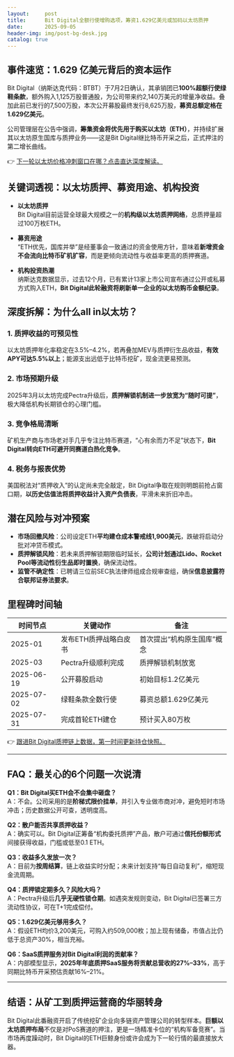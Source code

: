 ```yaml
---
layout:     post
title:      Bit Digital全额行使增购选项，筹资1.629亿美元或加码以太坊质押
date:       2025-09-05
header-img: img/post-bg-desk.jpg
catalog: true
---
```


## 事件速览：1.629 亿美元背后的资本运作

Bit Digital（纳斯达克代码：BTBT）于7月2日确认，其承销团已**100%超额行使绿鞋条款**，额外购入1,125万股普通股，为公司带来约2,140万美元的增量净收益。叠加此前已发行的7,500万股，本次公开募股最终发行8,625万股，**募资总额定格在1.629亿美元**。

公司管理层在公告中强调，**筹集资金将优先用于购买以太坊（ETH）**，并持续扩展其以太坊原生国库与质押业务——这是Bit Digital继比特币开采之后，正式押注的第二增长曲线。

👉 [下一轮以太坊价格冲刺窗口在哪？点击直达深度解读。](https://okxdog.com/)

## 关键词透视：以太坊质押、募资用途、机构投资

- **以太坊质押**  
  Bit Digital目前运营全球最大规模之一的**机构级以太坊质押网络**，总质押量超过100万枚ETH。

- **募资用途**  
  “ETH优先，国库并举”是经董事会一致通过的资金使用方针，意味着**新增资金不会流向比特币矿机扩容**，而是更倾向流动性与收益率更高的质押赛道。

- **机构投资热潮**  
  纳斯达克数据显示，过去12个月，已有累计13家上市公司宣布通过公开或私募方式购入ETH，**Bit Digital此轮融资将刷新单一企业的以太坊购币金额纪录**。

## 深度拆解：为什么all in以太坊？

### 1. 质押收益的可预见性
以太坊质押年化率稳定在3.5%–4.2%，若再叠加MEV与质押衍生品收益，**有效APY可达5.5%以上**；能源支出远低于比特币挖矿，现金流更易预测。

### 2. 市场预期升级
2025年3月以太坊完成Pectra升级后，**质押解锁机制进一步放宽为“随时可提”**，极大降低机构长期锁仓的心理门槛。

### 3. 竞争格局清晰
矿机生产商与市场老对手几乎专注比特币赛道，“心有余而力不足”状态下，**Bit Digital转向ETH可避开同赛道白热化竞争**。

### 4. 税务与报表优势
美国税法对“质押收入”的认定尚未完全敲定，Bit Digital争取在规则明朗前抢占窗口期，**以历史估值法将质押收益计入资产负债表**，平滑未来折旧冲击。

## 潜在风险与对冲预案
- **市场回撤风险**：公司设定ETH**平均建仓成本警戒线1,900美元**，跌破将启动分批对冲贷币模式。
- **质押解锁风险**：若未来质押解锁期限临时延长，**公司计划通过Lido、Rocket Pool等流动性衍生品即时置换**，确保流动性。
- **监管不确定性**：已聘请三位前SEC执法律师组成合规审查组，确保**信息披露符合联邦证券法要求**。

## 里程碑时间轴

| 时间节点 | 关键动作 | 备注 |
|---------|----------|------|
| 2025-01 | 发布ETH质押战略白皮书 | 首次提出“机构原生国库”概念 |
| 2025-03 | Pectra升级顺利完成 | 质押解锁机制放宽 |
| 2025-06-19 | 公开募股启动 | 初始目标1.2亿美元 |
| 2025-07-02 | 绿鞋条款全数行使 | 募资总额1.629亿美元 |
| 2025-07-31 | 完成首轮ETH建仓 | 预计买入80万枚 |

👉 [跟进Bit Digital质押链上数据，第一时间更新持仓快照。](https://okxdog.com/)

---

## FAQ：最关心的6个问题一次说清

**Q1：Bit Digital买ETH会不会集中砸盘？**  
A：不会。公司采用的是**阶梯式限价挂单**，并引入专业做市商对冲，避免短时市场冲击；历史数据公开可查，透明度高。

**Q2：散户能否共享质押收益？**  
A：确实可以。Bit Digital正筹备“机构委托质押”产品，散户可通过**信托份额形式**间接获得收益，门槛或低至0.1 ETH。

**Q3：收益多久发放一次？**  
A：目前为**按周结算**，链上收益实时分配；未来计划支持“每日自动复利”，缩短现金流周期。

**Q4：质押锁定期多久？风险大吗？**  
A：Pectra升级后**几乎无硬性锁仓期**。如遇突发规则变动，Bit Digital已签署三方流动性协议，可在T+1完成偿付。

**Q5：1.629亿美元够用多久？**  
A：假设ETH均价3,200美元，可购入约509,000枚；加上现有储备，市值占比仍低于总资产30%，相当充裕。

**Q6：SaaS质押服务对Bit Digital利润的贡献率？**  
A：内部模型显示，**2025年年底质押SaaS服务将贡献总营收的27%–33%**，高于同期比特币开采预估贡献16%–21%。

---

## 结语：从矿工到质押运营商的华丽转身

Bit Digital此番融资开启了传统挖矿企业向多链资产管理公司的转型样本。**巨额以太坊质押布局**不仅是对PoS赛道的押注，更是一场精准卡位的“机构军备竞赛”。当市场再度躁动时，Bit Digital的ETH巨鲸身份或许会成为下一轮行情的最直接放大器。